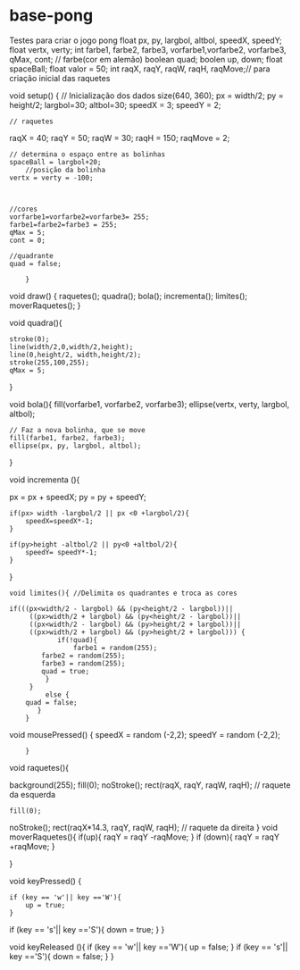 # base-pong
Testes para criar o jogo pong
float px, py, largbol, altbol, speedX, speedY;
float vertx, verty; 
int farbe1, farbe2, farbe3, vorfarbe1,vorfarbe2, vorfarbe3, qMax, cont; // farbe(cor em alemão)
boolean quad;
boolen up, down;
float spaceBall;
float valor = 50;
int raqX, raqY, raqW, raqH, raqMove;// para criação inicial das raquetes


void setup() {
	// Inicialização dos dados
	size(640, 360);
	px = width/2;
	py = height/2;
	largbol=30;
	altbol=30;
	speedX = 3;
	speedY = 2;
		
	// raquetes
  raqX = 40; 
	raqY = 50;
	raqW = 30;
	raqH = 150;
	raqMove = 2;
	
	
		
	
	// determina o espaço entre as bolinhas
	spaceBall = largbol+20;
		//posição da bolinha
	vertx = verty = -100;
		

			
	//cores
	vorfarbe1=vorfarbe2=vorfarbe3= 255;
	farbe1=farbe2=farbe3 = 255;
	qMax = 5;
	cont = 0;
	
	//quadrante
	quad = false;
			
		}

void draw() {
	raquetes();
	quadra();
	bola();
	incrementa();
	limites();
	moverRaquetes();
}

void quadra(){
	
	stroke(0);
	line(width/2,0,width/2,height);
	line(0,height/2, width,height/2);
	stroke(255,100,255);
	qMax = 5;
	
}

void bola(){
	fill(vorfarbe1, vorfarbe2, vorfarbe3);
	ellipse(vertx, verty, largbol, altbol);
	
	// Faz a nova bolinha, que se move
	fill(farbe1, farbe2, farbe3);
	ellipse(px, py, largbol, altbol);
	
	
}

void incrementa (){
	
  px = px + speedX;
	py = py + speedY;
	
		
	if(px> width -largbol/2 || px <0 +largbol/2){
		speedX=speedX*-1;
	}
	
	if(py>height -altbol/2 || py<0 +altbol/2){
		speedY= speedY*-1;
	}
}
		
	void limites(){ //Delimita os quadrantes e troca as cores
	
	if(((px<width/2 - largbol) && (py<height/2 - largbol))||
		 ((px>width/2 + largbol) && (py<height/2 - largbol))||
		 ((px<width/2 - largbol) && (py>height/2 + largbol))||
		 ((px>width/2 + largbol) && (py>height/2 + largbol))) {
				if(!quad){
					farbe1 = random(255);
	        farbe2 = random(255);
	        farbe3 = random(255);
			quad = true;
		     }
	     }
		     else {
		quad = false;	
		   }
		}


void mousePressed() {
	speedX = random (-2,2);
	speedY = random (-2,2);
	
		}

void raquetes(){
	
  background(255);
  fill(0);
  noStroke();
 rect(raqX, raqY, raqW, raqH); // raquete da esquerda
	
	fill(0);
  noStroke();
  rect(raqX*14.3, raqY, raqW, raqH); // raquete da direita
 }
void moverRaquetes(){
	if(up){
		raqY = raqY -raqMove;
	}
	if (down){
		raqY = raqY +raqMove;
	}
		
}

void keyPressed() {
		
	if (key == 'w'|| key =='W'){
		up = true;
	}
if (key == 's'|| key =='S'){
		down = true;
	}
}

void keyReleased (){
	if (key == 'w'|| key =='W'){
		up = false;
	}
if (key == 's'|| key =='S'){
		down = false;
	}
}
